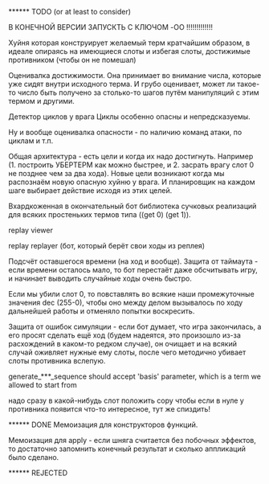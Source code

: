 ****** TODO (or at least to consider)

В КОНЕЧНОЙ ВЕРСИИ ЗАПУСКТЬ С КЛЮЧОМ -OO !!!!!!!!!!!!!

Хуйня которая конструирует желаемый терм кратчайшим образом, 
в идеале опираясь на имеющиеся слоты и избегая слоты, достижимые противником 
(чтобы он не помешал)

Оценивалка достижимости.
Она принимает во внимание числа, которые уже сидят внутри исходного терма. 
И грубо оценивает, может ли такое-то число быть получено за столько-то шагов 
путём манипуляций с этим термом и другими.

Детектор циклов у врага
Циклы особенно опасны и непредсказуемы.

Ну и вообще оценивалка опасности - по наличию команд атаки, по циклам и т.п.

Общая архитектура - есть цели и когда их надо достигнуть.
Например (1. построить УБЕРТЕРМ как можно быстрее, и 
2. засрать врагу слот 0 не позднее чем за два хода).
Новые цели возникают когда мы распознаём новую опасную хуйню у врага.
И планировщик на каждом шаге выбирает действие исходя из этих целей.

Вхардкоженная в окончательный бот библиотека сучковых реализаций 
для всяких простеньких термов типа ((get 0) (get 1)).

replay viewer

replay replayer (бот, который берёт свои ходы из реплея)

Подсчёт оставшегося времени (на ход и вообще). Защита от таймаута - если
времени осталось мало, то бот перестаёт даже обсчитывать игру, и начинает
выводить случайные ходы очень быстро.

Если мы убили слот 0, то повставлять во всякие наши промежуточные значения dec (255-0), 
чтобы оно между делом вызывалось по ходу дальнейшей работы и отменяло попытки воскресить.

Защита от ошибок симуляции - если бот думает, что игра закончилась, а его просят сделать
ещё ход (будем надеятся, это произошло из-за расхождений в каком-то редком случае), он
очищает и на всякий случай оживляет нужные ему слоты, после чего методично убивает слоты
противника вслепую.

generate_***_sequence should accept 'basis' parameter, which is a term we allowed to start from

надо сразу в какой-нибудь слот положить copy
чтобы если в нуле у противника появится что-то интересное, тут же спиздить!


****** DONE
Мемоизация для конструкторов функций.

Мемоизация для apply - если шняга считается без побочных эффектов, 
то достаточно запомнить конечный результат и сколько аппликаций было сделано.

****** REJECTED
